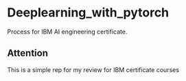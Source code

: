 # Deeplearning_with_pytorch
Process for IBM AI 
engineering certificate.

## Attention

This is a simple rep for my review for IBM certificate courses
